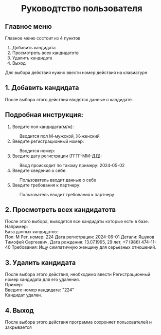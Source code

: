 <h1 align=center> Руководтство пользователя </h1>
<h2>Главное меню</h2>
<p>
  Главное меню состоит из 4 пунктов
<ol>
  <li>Добавить кандидата</li>
  <li>Просмотреть всех кандидатотв</li>
  <li>Удалить кандидата</li>
  <li>Выход</li>
</ol>
Для выбора действия нужно ввести номер действия на клавиатуре
</p>
<h2>1. Добавить кандидата</h2>
<p>
  После выбора этого действия вводятся данные о кандидате.
<br><h2>Подробная инструкция:</h2>
  <ol>
    <li>Введите пол кандидата(м/ж): </li>
    <ul>Вводится пол М-мужской, Ж-женский</ul>
    <li>Введите регистрационный номер:</li>
    <ul>Вводится номер:</ul>
    <li>Введите дату регистрации (ГГГГ-ММ-ДД):</li>
    <ul>Ввод происходит по такому примеру: 2024-05-02 </ul>
    <li>Введите сведения о себе:</li>
    <ul>Пользователь вводит данные о себе</ul>
   <li>Введите требования к партнеру:</li>
    <ul>Пользователь вводит требования к партнеру</ul>
  </ol>
</p>
<h2>2. Просмотреть всех кандидатотв</h2>
<p>
  После этого выбора, выводятся все кандидаты которые есть в базе.
  <br>Например:
  <br>База данных кандидатов: 
  <br>Пол: М Рег. номер: 224 Дата регистрации: 2024-06-01 Детали: Яшуков Тимофей Сергеевич, Дата рождения: 13.07.1995, 29 лет, +7 (986) 474-11-40 Требования: Ищу симпатичную женщину для серьезных отношений.
</p>
<h2>3. Удалить кандидата</h2>
<p>
  После выбора этого действия, необходимо ввести Регистрационный номер кандидата для его удаления.
  <br>Пример:
  <br>Введите номер кандидата: "224"
  <br>Кандидат удален.
</p>
<h2>4. Выход</h2>
<p>
  После выбора этого действия программа сохроняет пользователей и закрывается

</p>
